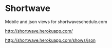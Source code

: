 Shortwave
=====

Mobile and json views for shortwaveschedule.com

http://shortwave.herokuapp.com/

http://shortwave.herokuapp.com/shows/json
